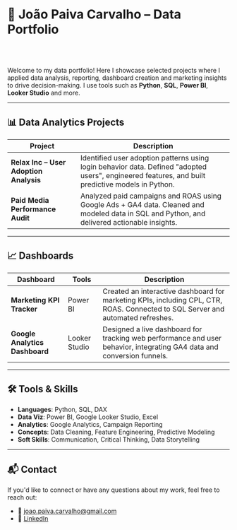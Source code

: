 # 🎯 João Paiva Carvalho – Data Portfolio
<br><br>

Welcome to my data portfolio! Here I showcase selected projects where I applied data analysis, reporting, dashboard creation and marketing insights to drive decision-making. I use tools such as **Python**, **SQL**, **Power BI**, **Looker Studio** and more.

---

## 📊 Data Analytics Projects

| Project                                | Description                                                                                                    |
|----------------------------------------|----------------------------------------------------------------------------------------------------------------|
| **Relax Inc – User Adoption Analysis** | Identified user adoption patterns using login behavior data. Defined "adopted users", engineered features, and built predictive models in Python. |
| **Paid Media Performance Audit**       | Analyzed paid campaigns and ROAS using Google Ads + GA4 data. Cleaned and modeled data in SQL and Python, and delivered actionable insights.       |


---

## 📈 Dashboards

| Dashboard                    | Tools           | Description                                                                                                  |
|-----------------------------|------------------|--------------------------------------------------------------------------------------------------------------|
| **Marketing KPI Tracker**   | Power BI         | Created an interactive dashboard for marketing KPIs, including CPL, CTR, ROAS. Connected to SQL Server and automated refreshes. |
| **Google Analytics Dashboard** | Looker Studio | Designed a live dashboard for tracking web performance and user behavior, integrating GA4 data and conversion funnels. |


---

## 🛠️ Tools & Skills

- **Languages**: Python, SQL, DAX
- **Data Viz**: Power BI, Google Looker Studio, Excel
- **Analytics**: Google Analytics, Campaign Reporting
- **Concepts**: Data Cleaning, Feature Engineering, Predictive Modeling
- **Soft Skills**: Communication, Critical Thinking, Data Storytelling

---

## 📬 Contact

If you'd like to connect or have any questions about my work, feel free to reach out:

- 📧 joao.paiva.carvalho@gmail.com  
- 💼 [LinkedIn](https://www.linkedin.com/in/joaopaivacarvalho)  
